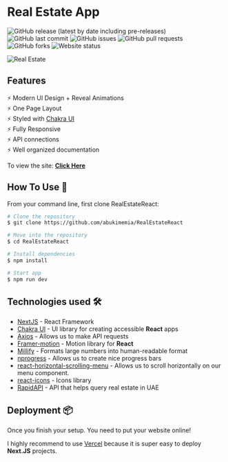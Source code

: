 <!-- Project Title -->
# Real Estate App

<!-- Add buttons here -->
![GitHub release (latest by date including pre-releases)](https://img.shields.io/github/v/release/abukimemia/RealEstateReact?include_prereleases)
![GitHub last commit](https://img.shields.io/github/last-commit/abukimemia/RealEstateReact)
![GitHub issues](https://img.shields.io/github/issues-raw/abukimemia/RealEstateReact)
![GitHub pull requests](https://img.shields.io/github/issues-pr/abukimemia/RealEstateReact)
![GitHub forks](https://img.shields.io/github/forks/abukimemia/RealEstateReact)
![Website status](https://img.shields.io/website?up_color=blue&url=https%3A%2F%2Freal-estate-react-rho.vercel.app%2F)

<!-- Banner -->
![Real Estate](https://i.ibb.co/jTW4bFC/image.png)

## Features

⚡️ Modern UI Design + Reveal Animations\
⚡️ One Page Layout\
⚡️ Styled with [Chakra UI](https://chakra-ui.com/)\
⚡️ Fully Responsive\
⚡️ API connections\
⚡️ Well organized documentation

To view the site: **[Click Here](https://real-estate-react-rho.vercel.app/)**

## How To Use 🔧

From your command line, first clone RealEstateReact:

```bash
# Clone the repository
$ git clone https://github.com/abukimemia/RealEstateReact
```

```bash
# Move into the repository
$ cd RealEstateReact
```

```bash
# Install dependencies
$ npm install
```

```bash
# Start app
$ npm run dev
```

## Technologies used 🛠️

- [NextJS](https://nextjs.org/) - React Framework
- [Chakra UI](https://chakra-ui.com/) - UI library for creating accessible **React** apps
- [Axios](https://axios-http.com/) - Allows us to make API requests
- [Framer-motion](https://www.framer.com/motion/) - Motion library for **React**
- [Millify](https://www.npmjs.com/package/millify) - Formats large numbers into human-readable format
- [nprogress](https://www.npmjs.com/package/nprogress) - Allows us to create nice progress bars
- [react-horizontal-scrolling-menu](https://www.npmjs.com/package/react-horizontal-scrolling-menu) - Allows us to scroll horizontally on our menu component.
- [react-icons](https://react-icons.github.io/react-icons/) - Icons library
- [RapidAPI](https://rapidapi.com/apidojo/api/bayut) - API that helps query real estate in UAE

## Deployment 📦

Once you finish your setup. You need to put your website online!

I highly recommend to use [Vercel](https://vercel.com) because it is super easy to deploy **Next.JS** projects.
